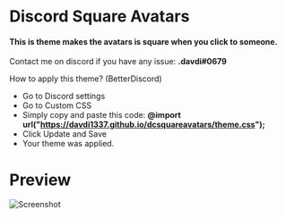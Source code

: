# __Discord Square Avatars__
#### This is theme makes the avatars is square when you click to someone.
Contact me on discord if you have any issue: __.davdi#0679__


How to apply this theme? (BetterDiscord)
- Go to Discord settings
- Go to Custom CSS
- Simply copy and paste this code: __@import url("https://davdi1337.github.io/dcsquareavatars/theme.css");__
- Click Update and Save
- Your theme was applied.

# __Preview__
![Screenshot](https://i.imgur.com/ZnGn3yj.jpg)
